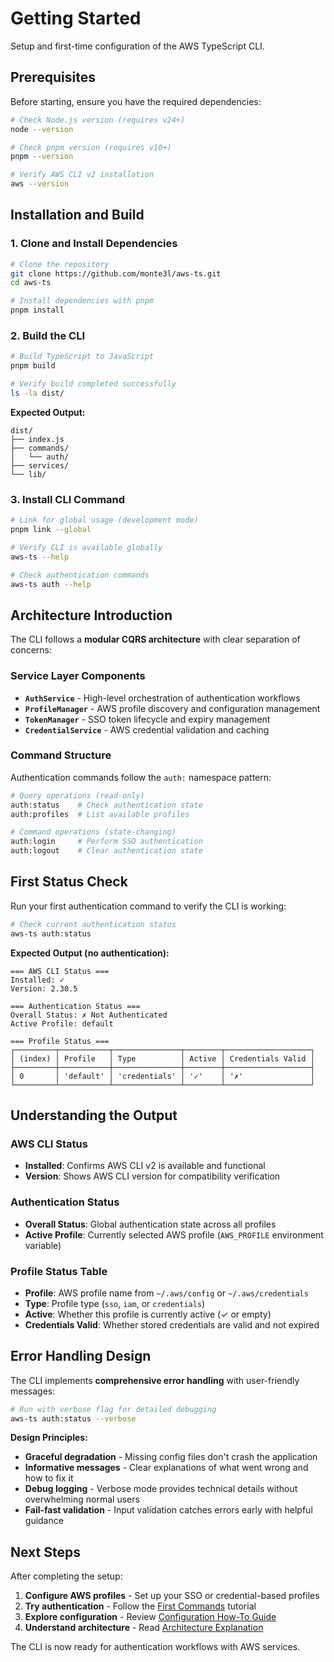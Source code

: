# Getting Started

Setup and first-time configuration of the AWS TypeScript CLI.

## Prerequisites

Before starting, ensure you have the required dependencies:

```bash
# Check Node.js version (requires v24+)
node --version

# Check pnpm version (requires v10+)
pnpm --version

# Verify AWS CLI v2 installation
aws --version
```

## Installation and Build

### 1. Clone and Install Dependencies

```bash
# Clone the repository
git clone https://github.com/monte3l/aws-ts.git
cd aws-ts

# Install dependencies with pnpm
pnpm install
```

### 2. Build the CLI

```bash
# Build TypeScript to JavaScript
pnpm build

# Verify build completed successfully
ls -la dist/
```

**Expected Output:**

```text
dist/
├── index.js
├── commands/
│   └── auth/
├── services/
└── lib/
```

### 3. Install CLI Command

```bash
# Link for global usage (development mode)
pnpm link --global

# Verify CLI is available globally
aws-ts --help

# Check authentication commands
aws-ts auth --help
```

## Architecture Introduction

The CLI follows a **modular CQRS architecture** with clear separation of concerns:

### Service Layer Components

- **`AuthService`** - High-level orchestration of authentication workflows
- **`ProfileManager`** - AWS profile discovery and configuration management
- **`TokenManager`** - SSO token lifecycle and expiry management
- **`CredentialService`** - AWS credential validation and caching

### Command Structure

Authentication commands follow the `auth:` namespace pattern:

```bash
# Query operations (read-only)
auth:status    # Check authentication state
auth:profiles  # List available profiles

# Command operations (state-changing)
auth:login     # Perform SSO authentication
auth:logout    # Clear authentication state
```

## First Status Check

Run your first authentication command to verify the CLI is working:

```bash
# Check current authentication status
aws-ts auth:status
```

**Expected Output (no authentication):**

```text
=== AWS CLI Status ===
Installed: ✓
Version: 2.30.5

=== Authentication Status ===
Overall Status: ✗ Not Authenticated
Active Profile: default

=== Profile Status ===
┌─────────┬───────────┬───────────────┬────────┬───────────────────┐
│ (index) │ Profile   │ Type          │ Active │ Credentials Valid │
├─────────┼───────────┼───────────────┼────────┼───────────────────┤
│ 0       │ 'default' │ 'credentials' │ '✓'    │ '✗'               │
└─────────┴───────────┴───────────────┴────────┴───────────────────┘
```

## Understanding the Output

### AWS CLI Status

- **Installed**: Confirms AWS CLI v2 is available and functional
- **Version**: Shows AWS CLI version for compatibility verification

### Authentication Status

- **Overall Status**: Global authentication state across all profiles
- **Active Profile**: Currently selected AWS profile (`AWS_PROFILE` environment variable)

### Profile Status Table

- **Profile**: AWS profile name from `~/.aws/config` or `~/.aws/credentials`
- **Type**: Profile type (`sso`, `iam`, or `credentials`)
- **Active**: Whether this profile is currently active (✓ or empty)
- **Credentials Valid**: Whether stored credentials are valid and not expired

## Error Handling Design

The CLI implements **comprehensive error handling** with user-friendly messages:

```bash
# Run with verbose flag for detailed debugging
aws-ts auth:status --verbose
```

**Design Principles:**

- **Graceful degradation** - Missing config files don't crash the application
- **Informative messages** - Clear explanations of what went wrong and how to
  fix it
- **Debug logging** - Verbose mode provides technical details without
  overwhelming normal users
- **Fail-fast validation** - Input validation catches errors early with helpful guidance

## Next Steps

After completing the setup:

1. **Configure AWS profiles** - Set up your SSO or credential-based profiles
2. **Try authentication** - Follow the [First Commands](./first-commands) tutorial
3. **Explore configuration** - Review [Configuration How-To Guide](/how-to/configuration)
4. **Understand architecture** - Read [Architecture Explanation](/explanation/architecture)

The CLI is now ready for authentication workflows with AWS services.
